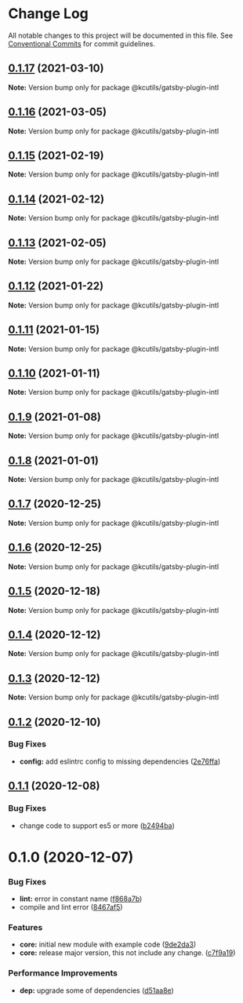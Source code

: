 # Change Log

All notable changes to this project will be documented in this file.
See [Conventional Commits](https://conventionalcommits.org) for commit guidelines.

## [0.1.17](https://github.com/kamontat/kcutils/compare/@kcutils/gatsby-plugin-intl@0.1.16...@kcutils/gatsby-plugin-intl@0.1.17) (2021-03-10)

**Note:** Version bump only for package @kcutils/gatsby-plugin-intl





## [0.1.16](https://github.com/kamontat/kcutils/compare/@kcutils/gatsby-plugin-intl@0.1.15...@kcutils/gatsby-plugin-intl@0.1.16) (2021-03-05)

**Note:** Version bump only for package @kcutils/gatsby-plugin-intl





## [0.1.15](https://github.com/kamontat/kcutils/compare/@kcutils/gatsby-plugin-intl@0.1.14...@kcutils/gatsby-plugin-intl@0.1.15) (2021-02-19)

**Note:** Version bump only for package @kcutils/gatsby-plugin-intl





## [0.1.14](https://github.com/kamontat/kcutils/compare/@kcutils/gatsby-plugin-intl@0.1.13...@kcutils/gatsby-plugin-intl@0.1.14) (2021-02-12)

**Note:** Version bump only for package @kcutils/gatsby-plugin-intl





## [0.1.13](https://github.com/kamontat/kcutils/compare/@kcutils/gatsby-plugin-intl@0.1.12...@kcutils/gatsby-plugin-intl@0.1.13) (2021-02-05)

**Note:** Version bump only for package @kcutils/gatsby-plugin-intl





## [0.1.12](https://github.com/kamontat/kcutils/compare/@kcutils/gatsby-plugin-intl@0.1.11...@kcutils/gatsby-plugin-intl@0.1.12) (2021-01-22)

**Note:** Version bump only for package @kcutils/gatsby-plugin-intl





## [0.1.11](https://github.com/kamontat/kcutils/compare/@kcutils/gatsby-plugin-intl@0.1.10...@kcutils/gatsby-plugin-intl@0.1.11) (2021-01-15)

**Note:** Version bump only for package @kcutils/gatsby-plugin-intl





## [0.1.10](https://github.com/kamontat/kcutils/compare/@kcutils/gatsby-plugin-intl@0.1.9...@kcutils/gatsby-plugin-intl@0.1.10) (2021-01-11)

**Note:** Version bump only for package @kcutils/gatsby-plugin-intl





## [0.1.9](https://github.com/kamontat/kcutils/compare/@kcutils/gatsby-plugin-intl@0.1.8...@kcutils/gatsby-plugin-intl@0.1.9) (2021-01-08)

**Note:** Version bump only for package @kcutils/gatsby-plugin-intl





## [0.1.8](https://github.com/kamontat/kcutils/compare/@kcutils/gatsby-plugin-intl@0.1.7...@kcutils/gatsby-plugin-intl@0.1.8) (2021-01-01)

**Note:** Version bump only for package @kcutils/gatsby-plugin-intl





## [0.1.7](https://github.com/kamontat/kcutils/compare/@kcutils/gatsby-plugin-intl@0.1.6...@kcutils/gatsby-plugin-intl@0.1.7) (2020-12-25)

**Note:** Version bump only for package @kcutils/gatsby-plugin-intl





## [0.1.6](https://github.com/kamontat/kcutils/compare/@kcutils/gatsby-plugin-intl@0.1.5...@kcutils/gatsby-plugin-intl@0.1.6) (2020-12-25)

**Note:** Version bump only for package @kcutils/gatsby-plugin-intl





## [0.1.5](https://github.com/kamontat/kcutils/compare/@kcutils/gatsby-plugin-intl@0.1.4...@kcutils/gatsby-plugin-intl@0.1.5) (2020-12-18)

**Note:** Version bump only for package @kcutils/gatsby-plugin-intl





## [0.1.4](https://github.com/kamontat/kcutils/compare/@kcutils/gatsby-plugin-intl@0.1.3...@kcutils/gatsby-plugin-intl@0.1.4) (2020-12-12)

**Note:** Version bump only for package @kcutils/gatsby-plugin-intl





## [0.1.3](https://github.com/kamontat/kcutils/compare/@kcutils/gatsby-plugin-intl@0.1.2...@kcutils/gatsby-plugin-intl@0.1.3) (2020-12-12)

**Note:** Version bump only for package @kcutils/gatsby-plugin-intl





## [0.1.2](https://github.com/kamontat/kcutils/compare/@kcutils/gatsby-plugin-intl@0.1.1...@kcutils/gatsby-plugin-intl@0.1.2) (2020-12-10)


### Bug Fixes

* **config:** add eslintrc config to missing dependencies ([2e76ffa](https://github.com/kamontat/kcutils/commit/2e76ffa0ef922dbf4bf68fd83bf4339f2b1efd55))





## [0.1.1](https://github.com/kamontat/kcutils/compare/@kcutils/gatsby-plugin-intl@0.1.0...@kcutils/gatsby-plugin-intl@0.1.1) (2020-12-08)


### Bug Fixes

* change code to support es5 or more ([b2494ba](https://github.com/kamontat/kcutils/commit/b2494ba7b070d8bc85a2f5152fe699bfb9163266))





# 0.1.0 (2020-12-07)


### Bug Fixes

* **lint:** error in constant name ([f868a7b](https://github.com/kamontat/kcutils/commit/f868a7b9d0377de9aa200dab35df9c1a65168a46))
* compile and lint error ([8467af5](https://github.com/kamontat/kcutils/commit/8467af50901100a28e749e495187328e5928cfd0))


### Features

* **core:** initial new module with example code ([9de2da3](https://github.com/kamontat/kcutils/commit/9de2da352f1e012d30d7b6fa74880c36c30e1aa2))
* **core:** release major version, this not include any change. ([c7f9a19](https://github.com/kamontat/kcutils/commit/c7f9a19b5a62e786869a7df155ab3b739ee563aa))


### Performance Improvements

* **dep:** upgrade some of dependencies ([d51aa8e](https://github.com/kamontat/kcutils/commit/d51aa8e96ebcf92acc8f888ca0cf7a1ea0876f2e))
